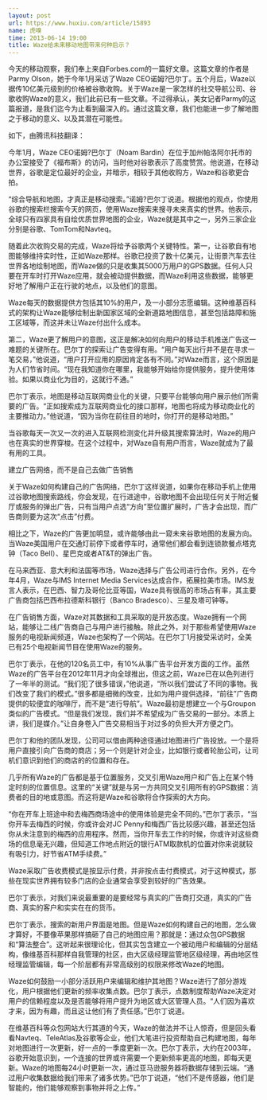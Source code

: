 ```yaml
---
layout: post
url: https://www.huxiu.com/article/15893
name: 虎嗅
time: 2013-06-14 19:00
title: Waze给未来移动地图带来何种启示？
---
```

今天的移动观察，我们奉上来自Forbes.com的一篇好文章。这篇文章的作者是Parmy Olson，她于今年1月采访了Waze CEO诺姆?巴尔丁。五个月后，Waze以据传10亿美元级别的价格被谷歌收购。关于Waze是一家怎样的社交导航公司、谷歌收购Waze的意义，我们此前已有一些文章。不过得承认，美女记者Parmy的这篇报道，是我们迄今为止看到最深入的。通过这篇文章，我们也能进一步了解地图之于移动的意义、以及其潜在可能性。

如下，由腾讯科技翻译：

今年1月，Waze CEO诺姆?巴尔丁（Noam Bardin）在位于加州帕洛阿尔托市的办公室接受了《福布斯》的访问，当时他对谷歌表示了高度赞赏。他说道，在移动世界，谷歌是定位最好的企业，并暗示，相较于其他收购方，Waze和谷歌更合拍。

“综合导航和地图，才真正是移动搜索。”诺姆?巴尔丁说道。根据他的观点，你使用谷歌的搜索栏搜索今天的网页，使用Waze搜索来搜寻未来真实的世界。他表示，全球只有四家具有自绘优质世界地图的企业，Waze就是其中之一，另外三家企业分别是谷歌、TomTom和Navteq。

随着此次收购交易的完成，Waze将给予谷歌两个关键特性。第一，让谷歌自有地图能够维持实时性，正如Waze那样。谷歌已投资了数十亿美元，让街景汽车去往世界各地绘制地图，而Waze做的只是收集其5000万用户的GPS数据。任何人只要在开车时打开Waze应用，就会被动提供数据，而Waze利用这些数据，能够更好地了解用户正在行驶的地点，以及他们的意图。

Waze每天的数据提供方包括其10%的用户，及一小部分志愿编辑。这种维基百科式的架构让Waze能够绘制出新国家区域的全新道路地图信息，甚至包括路障和施工区域等，而这并未让Waze付出什么成本。

第二，Waze更了解用户的意图，这正是解决如何向用户的移动手机推送广告这一难题的关键所在。巴尔丁的探索让广告变得有用。“用户每天出行并不是在寻求一笔交易，”他说道，“用户打开应用的原因肯定各有不同。”对Waze而言，这个原因是为人们节省时间。“现在我知道你在哪里，我能够开始给你提供服务，提升使用体验。如果以商业化为目的，这就行不通。”

巴尔丁表示，地图是移动互联网商业化的关键，只要平台能够向用户展示他们所需要的广告。“正如搜索成为互联网商业化的接口那样，地图也将成为移动商业化的主要推动力。”他说道，“因为当你在前往目的地时，你打开的是移动地图。”

当谷歌每天一次又一次的进入互联网检测变化并升级其搜索算法时，Waze的用户也在真实的世界穿梭。在这个过程中，对Waze自有用户而言，Waze就成为了最有用的工具。

建立广告网络，而不是自己去做广告销售

关于Waze如何构建自己的广告网络，巴尔丁这样说道，如果你在移动手机上使用过谷歌地图搜索路线，你会发现，在行进途中，谷歌地图不会出现任何关于附近餐厅或服务的弹出广告，只有当用户点选“方向”至位置扩展时，广告才会出现，而广告商则要为这次“点击”付费。

相比之下，Waze的广告更加明显，或许能够由此一窥未来谷歌地图的发展方向。当Waze美国用户在交通灯前停下或者停车时，通常他们都会看到连锁款餐点塔克钟（Taco Bell）、星巴克或者AT&T的弹出广告。

在马来西亚、意大利和法国等市场，Waze选择与广告公司进行合作。另外，在今年4月，Waze与IMS Internet Media Services达成合作，拓展拉美市场。IMS发言人表示，在巴西、智力及哥伦比亚等国，Waze具有很高的市场占有率，其主要广告商包括巴西布拉德斯科银行（Banco Bradesco）、三星及塔可钟等。

在广告销售方面，Waze对其数据和工具采取的是开放态度。Waze拥有一个网站，能够让二线广告商自己与用户进行接触。除此之外，对于那些希望使用Waze服务的电视新闻频道，Waze也架构了一个网站。在巴尔丁1月接受采访时，全美已有25个电视新闻节目在使用Waze的服务。

巴尔丁表示，在他的120名员工中，有10%从事广告平台开发方面的工作。虽然Waze的广告平台在2012年11月才向全球推出，但这之前，Waze已在以色列进行了一年半的测试。“我们犯了很多错误，”他说道，“所以我们尝试了不同的事物。我们改变了我们的模式。”很多都是细微的改变，比如为用户提供选择，“前往”广告商提供的较便宜的咖啡厅，而不是“进行导航”。Waze最初是想建立一个与Groupon类似的广告模式。“但是我们发现，我们并不希望成为广告交易的一部分。本质上讲，我们是媒介。”让自身卷入广告交易相当于对过多的负担大开方便之门。

巴尔丁和他的团队发现，公司可以借由两种途径通过地图进行广告投放。一个是将用户直接引向广告商的商店；另一个则是针对企业，比如银行或者轮胎公司，让司机们意识到他们的商店的的位置和存在。

几乎所有Waze的广告都是基于位置服务，交叉引用Waze用户和广告上在某个特定时刻的位置信息。这里的“关键”就是与另一方共同交叉引用所有的GPS数据：消费者的目的地或意图。而这将是Waze和谷歌将合作探索的大方向。

“你在开车上班途中和去梅西商场途中的使用体验是完全不同的。”巴尔丁表示，“当你开车去梅西的时候，你或许会对JC Penny和梅西广告比较感兴趣，甚至还包括你从未注意到的梅西的应用程序。然而，当你开车去工作的时候，你或许对这些商场的信息毫无兴趣，但知道工作地点附近的银行ATM取款机的位置对你来说就较有吸引力，好节省ATM手续费。”

Waze采取广告收费模式是按显示付费，并非按点击付费模式，对于这种模式，那些在现实世界拥有较多门店的企业通常会享受到较好的广告效果。

巴尔丁表示，对我们来说最重要的是要经常与真实的广告商打交道，真实的广告商、真实的客户和实实在在的货币。

巴尔丁表示，搜索的新用户界面是地图。但是Waze如何构建自己的地图，怎么做才算好，不要像苹果那样搞砸了自己的地图应用？那就是：通过众包GPS数据和“算法整合”。这听起来很理论化，但其实包含建立一个被动用户和编辑的分层结构，像维基百科那样自我管理的社区，由大区级经理监管地区级经理，再由地区性经理监管编辑，每一个阶层都有非常高级别的权限来修改Waze的地图。

Waze如何鼓励一小部分活跃用户来编辑和维护其地图？Waze进行了部分游戏化，用户根据他们更新的频率收集点数。巴尔丁表示，点数制度帮助Waze决定对用户的信赖程度以及是否能够将用户提升为地区或大区管理人员。“人们因为喜欢才来，因为有趣，而且这让他们有了责任感。”巴尔丁说道。

在维基百科等众包网站大行其道的今天，Waze的做法并不让人惊奇，但是回头看看Navteq、TeleAtlas及谷歌等企业，他们大笔进行投资帮助自己构建地图，每年对地图进行一次更新，好一点的一季度更新一次。巴尔丁表示，大约在2003年，谷歌开始意识到，一个连接的世界或许需要一个更新频率更高的地图，即每天更新。Waze的地图每24小时更新一次，通过亚马逊服务器将数据存储到云端。“通过用户收集数据给我们带来了诸多优势。”巴尔丁说道，“他们不是传感器，他们是智能的，他们能够观察到事物并将之上传。”

